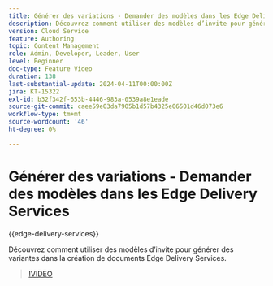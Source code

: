 ```yaml
---
title: Générer des variations - Demander des modèles dans les Edge Delivery Services
description: Découvrez comment utiliser des modèles d’invite pour générer des variantes dans la création de documents Edge Delivery Services.
version: Cloud Service
feature: Authoring
topic: Content Management
role: Admin, Developer, Leader, User
level: Beginner
doc-type: Feature Video
duration: 138
last-substantial-update: 2024-04-11T00:00:00Z
jira: KT-15322
exl-id: b32f342f-653b-4446-983a-0539a8e1eade
source-git-commit: caee59e03da7905b1d57b4325e06501d46d073e6
workflow-type: tm+mt
source-wordcount: '46'
ht-degree: 0%

---
```


# Générer des variations - Demander des modèles dans les Edge Delivery Services

{{edge-delivery-services}}

Découvrez comment utiliser des modèles d’invite pour générer des variantes dans la création de documents Edge Delivery Services.

>[!VIDEO](https://video.tv.adobe.com/v/3428307/?learn=on)

